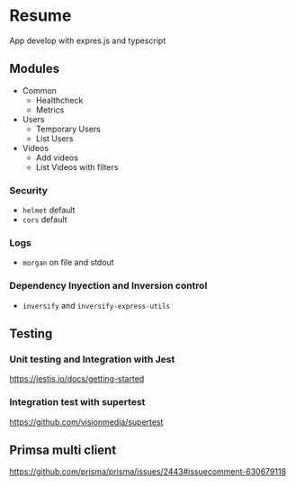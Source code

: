 # Resume

App develop with expres.js and typescript

## Modules

- Common
  - Healthcheck
  - Metrics
- Users
  - Temporary Users
  - List Users
- Videos
  - Add videos
  - List Videos with filters

### Security

- `helmet` default
- `cors` default

### Logs

- `morgan` on file and stdout

### Dependency Inyection and Inversion control

- `inversify` and `inversify-express-utils`

## Testing

### Unit testing and Integration with Jest

https://jestjs.io/docs/getting-started

### Integration test with supertest

https://github.com/visionmedia/supertest

## Primsa multi client

https://github.com/prisma/prisma/issues/2443#issuecomment-630679118

